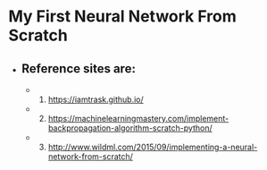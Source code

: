 # **My First Neural Network From Scratch**
- ## Reference sites are:
  - 1) https://iamtrask.github.io/
  - 2) https://machinelearningmastery.com/implement-backpropagation-algorithm-scratch-python/
  - 3) http://www.wildml.com/2015/09/implementing-a-neural-network-from-scratch/
